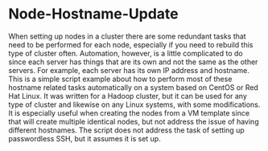 # Node-Hostname-Update

When setting up nodes in a cluster there are some redundant tasks that need to be performed for each node, especially if you need to rebuild this type of cluster often. Automation, however, is a little complicated to do since each server has things that are its own and not the same as the other servers. For example, each server has its own IP address and hostname. 
This is a simple script example about how to perform most of these hostname related tasks automatically on a system based on CentOS or Red Hat Linux. It was written for a Hadoop cluster, but it can be used for any type of cluster and likewise on any Linux systems, with some modifications.
It is especially useful when creating the nodes from a VM template since that will create multiple identical nodes, but not address the issue of having different hostnames. 
The script does not address the task of setting up passwordless SSH, but it assumes it is set up. 
